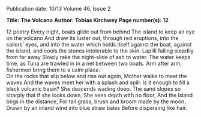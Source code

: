 Publication date: 10/13
Volume 46, Issue 2

**Title: The Volcano**
**Author: Tobias Kirchwey**
**Page number(s): 12**

12
poetry
Every night, boats glide out from behind 
The island to keep an eye on the volcano
And draw its luster out, through red eruptions,
 into the sailors’ eyes, and into the water
which holds itself against the boat, 
against the island, and cools the stones
intolerable to the skin.
Lapilli falling steadily from far away
Slowly rake the night-slide of ash
to water. The water keeps time, as
Tuna are trawled in in a net between two boats.
Arm after arm, fishermen bring them to a calm place.  
On the rocks that slip below and rise out again, 
Mother walks to meet the waves
And the waves meet her with a splash and spill.
Is it enough to fill a black volcanic basin?
She descends wading deep.
The sand slopes so sharply that if she looks down,
She sees depth with no floor, 
And the island begs in the distance, 
For tall grass, brush and broom made by the moon,
Drawn by an inland wind into blue straw bales
Before dispersing like hair.